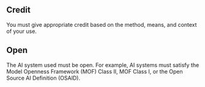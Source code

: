 ## Credit

You must give appropriate credit based on the method, means, and context of your use.

## Open

The AI system used must be open. For example, AI systems must satisfy the Model Openness Framework (MOF) Class II, MOF Class I, or the Open Source AI Definition (OSAID).
